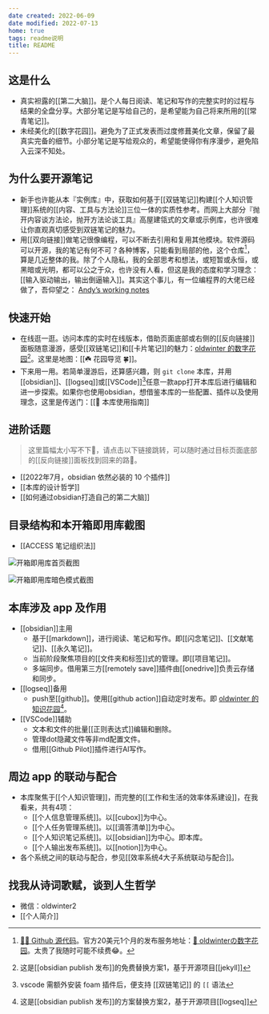```yaml
---
date created: 2022-06-09
date modified: 2022-07-13
home: true
tags: readme说明
title: README
---
```


## 这是什么

- 真实袒露的[[第二大脑]]。是个人每日阅读、笔记和写作的完整实时的过程与结果的全盘分享。大部分笔记是写给自己的，是希望能为自己将来所用的[[常青笔记]]。
- 未经美化的[[数字花园]]。避免为了正式发表而过度修葺美化文章，保留了最真实完备的细节。小部分笔记是写给观众的，希望能使得你有序漫步，避免陷入云深不知处。

## 为什么要开源笔记

- 新手也许能从本『实例库』中，获取如何基于[[双链笔记]]构建[[个人知识管理]]系统的[[内容、工具与方法论]]三位一体的实质性参考。而网上大部分『抛开内容谈方法论，抛开方法论谈工具』高屋建瓴式的文章或示例库，也许很难让你直观真切感受到双链笔记的魅力。
- 用[[双向链接]]做笔记很像编程，可以不断去引用和复用其他模块。软件源码可以开源，我的笔记有何不可？各种博客，只能看到局部的他，这个仓库[^1]，算是几近整体的我。除了个人隐私，我的全部思考和想法，或短暂或永恒，或黑暗或光明，都可以公之于众，也许没有人看，但这是我的态度和学习理念：[[输入驱动输出，输出倒逼输入]]。其实这个事儿，有一位编程界的大佬已经做了，吾仰望之： [Andyʼs working notes](https://notes.andymatuschak.org/About_these_notes)

## 快速开始

- 在线逛一逛。访问本库的实时在线版本，借助页面底部或右侧的[[反向链接]]面板随意漫游，感受[[双链笔记]]和[[卡片笔记]]的魅力：[oldwinter 的数字花园](https://notes.oldwinter.top)[^2]。这里是地图：[[☘️ 花园导览 🍀]]。
- 下来用一用。若简单漫游后，还算感兴趣，则 `git clone` 本库，并用 [[obsidian]]、[[logseq]]或[[VSCode]][^3]任意一款app打开本库后进行编辑和进一步探索。如果你也使用obsidian，想借鉴本库的一些配置、插件以及使用理念，这里是传送门：[[🧰 本库使用指南]]

## 进阶话题

> 这里篇幅太小写不下🤪，请点击以下链接跳转，可以随时通过目标页面底部的[[反向链接]]面板找到回来的路👣。

- [[2022年7月，obsidian 依然必装的 10 个插件]]
- [[本库的设计哲学]]
- [[如何通过obsidian打造自己的第二大脑]]

## 目录结构和本开箱即用库截图

- [[ACCESS 笔记组织法]]

![开箱即用库首页截图](https://my-public-pic.oss-cn-hangzhou.aliyuncs.com/202206251428706.png)

![开箱即用库暗色模式截图](https://my-public-pic.oss-cn-hangzhou.aliyuncs.com/202206251434534.png)

## 本库涉及 app 及作用

- [[obsidian]]主用
    - 基于[[markdown]]，进行阅读、笔记和写作。即[[闪念笔记]]、[[文献笔记]]、[[永久笔记]]。
    - 当前阶段聚焦项目的[[文件夹和标签]]式的管理。即[[项目笔记]]。
    - 多端同步。借用第三方[[remotely save]]插件由[[onedrive]]负责云存储和同步。
- [[logseq]]备用
    - push至[[github]]。使用[[github action]]自动定时发布。即 [oldwinter 的知识花园](https://garden.oldwinter.top/)[^4]。
- [[VSCode]]辅助
    - 文本和文件的批量[[正则表达式]]编辑和删除。
    - 管理dot隐藏文件等非md配置文件。
    - 借用[[Github Pilot]]插件进行AI写作。

## 周边 app 的联动与配合

- 本库聚焦于[[个人知识管理]]，而完整的[[工作和生活的效率体系建设]]，在我看来，共有4项：
    - [[个人信息管理系统]]。以[[cubox]]为中心。
    - [[个人任务管理系统]]。以[[滴答清单]]为中心。
    - [[个人知识笔记系统]]。以[[obsidian]]为中心。即本库。
    - [[个人输出发布系统]]。以[[notion]]为中心。
- 各个系统之间的联动与配合，参见[[效率系统4大子系统联动与配合]]。

## 找我从诗词歌赋，谈到人生哲学

- 微信：oldwinter2
- [[个人简介]]

[^1]: [👨‍💻‍ Github 源代码](https://github.com/oldwinter/knowledge-garden)。官方20美元1个月的发布服务地址：[🌲 oldwinterの数字花园](https://oldwinter.top)。太贵了我随时可能不续费😂。

[^2]: 这是[[obsidian publish 发布]]的免费替换方案1，基于开源项目[[jekyll]]

[^3]: vscode 需额外安装 foam 插件后，便支持 [[双链笔记]] 的 `[[` 语法

[^4]: 这是[[obsidian publish 发布]]的方案替换方案2，基于开源项目[[logseq]]
